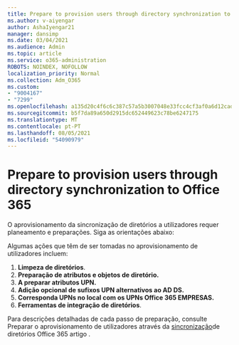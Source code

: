 ```yaml
---
title: Prepare to provision users through directory synchronization to Office 365
ms.author: v-aiyengar
author: AshaIyengar21
manager: dansimp
ms.date: 03/04/2021
ms.audience: Admin
ms.topic: article
ms.service: o365-administration
ROBOTS: NOINDEX, NOFOLLOW
localization_priority: Normal
ms.collection: Adm_O365
ms.custom:
- "9004167"
- "7299"
ms.openlocfilehash: a135d20c4f6c6c387c57a5b3007048e33fcc4cf3af0a6d12cad91b62d53463c7
ms.sourcegitcommit: b5f7da89a650d2915dc652449623c78be6247175
ms.translationtype: MT
ms.contentlocale: pt-PT
ms.lasthandoff: 08/05/2021
ms.locfileid: "54090979"
---
```

# <a name="prepare-to-provision-users-through-directory-synchronization-to-office-365"></a>Prepare to provision users through directory synchronization to Office 365

O aprovisionamento da sincronização de diretórios a utilizadores requer planeamento e preparações. Siga as orientações abaixo:

Algumas ações que têm de ser tomadas no aprovisionamento de utilizadores incluem:
1. **Limpeza de diretórios**.
1. **Preparação de atributos e objetos de diretório.**
1. **A preparar atributos UPN.**
1. **Adição opcional de sufixos UPN alternativos ao AD DS.**
1. **Corresponda UPNs no local com os UPNs Office 365 EMPRESAS.**
1. **Ferramentas de integração de diretórios**.

Para descrições detalhadas de cada passo de preparação, consulte Preparar o aprovisionamento de utilizadores através da [sincronização](https://aka.ms/office365assistantprovisionuserstooffice365)de diretórios Office 365 artigo .